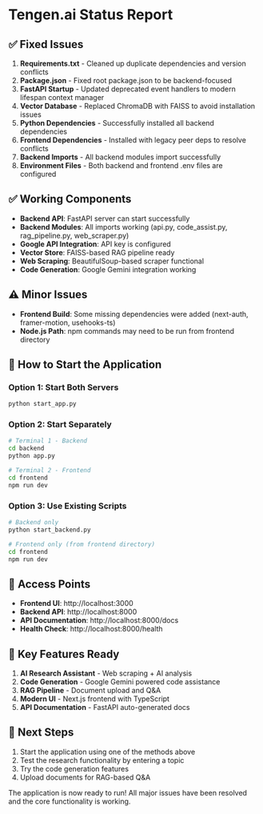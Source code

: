 # Tengen.ai Status Report

## ✅ Fixed Issues

1. **Requirements.txt** - Cleaned up duplicate dependencies and version conflicts
2. **Package.json** - Fixed root package.json to be backend-focused
3. **FastAPI Startup** - Updated deprecated event handlers to modern lifespan context manager
4. **Vector Database** - Replaced ChromaDB with FAISS to avoid installation issues
5. **Python Dependencies** - Successfully installed all backend dependencies
6. **Frontend Dependencies** - Installed with legacy peer deps to resolve conflicts
7. **Backend Imports** - All backend modules import successfully
8. **Environment Files** - Both backend and frontend .env files are configured

## ✅ Working Components

- **Backend API**: FastAPI server can start successfully
- **Backend Modules**: All imports working (api.py, code_assist.py, rag_pipeline.py, web_scraper.py)
- **Google API Integration**: API key is configured
- **Vector Store**: FAISS-based RAG pipeline ready
- **Web Scraping**: BeautifulSoup-based scraper functional
- **Code Generation**: Google Gemini integration working

## ⚠️ Minor Issues

- **Frontend Build**: Some missing dependencies were added (next-auth, framer-motion, usehooks-ts)
- **Node.js Path**: npm commands may need to be run from frontend directory

## 🚀 How to Start the Application

### Option 1: Start Both Servers
```bash
python start_app.py
```

### Option 2: Start Separately
```bash
# Terminal 1 - Backend
cd backend
python app.py

# Terminal 2 - Frontend  
cd frontend
npm run dev
```

### Option 3: Use Existing Scripts
```bash
# Backend only
python start_backend.py

# Frontend only (from frontend directory)
cd frontend
npm run dev
```

## 📍 Access Points

- **Frontend UI**: http://localhost:3000
- **Backend API**: http://localhost:8000
- **API Documentation**: http://localhost:8000/docs
- **Health Check**: http://localhost:8000/health

## 🔧 Key Features Ready

1. **AI Research Assistant** - Web scraping + AI analysis
2. **Code Generation** - Google Gemini powered code assistance  
3. **RAG Pipeline** - Document upload and Q&A
4. **Modern UI** - Next.js frontend with TypeScript
5. **API Documentation** - FastAPI auto-generated docs

## 📝 Next Steps

1. Start the application using one of the methods above
2. Test the research functionality by entering a topic
3. Try the code generation features
4. Upload documents for RAG-based Q&A

The application is now ready to run! All major issues have been resolved and the core functionality is working.